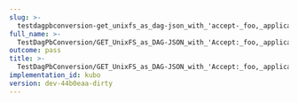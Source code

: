 ```yaml
---
slug: >-
  testdagpbconversion-get_unixfs_as_dag-json_with_'accept-_foo,_application-vnd-ipld-dag-json,bar'_converts_to_the_expected_content-type
full_name: >-
  TestDagPbConversion/GET_UnixFS_as_DAG-JSON_with_'Accept:_foo,_application/vnd.ipld.dag-json,bar'_converts_to_the_expected_Content-Type
outcome: pass
title: >-
  TestDagPbConversion/GET_UnixFS_as_DAG-JSON_with_'Accept:_foo,_application/vnd.ipld.dag-json,bar'_converts_to_the_expected_Content-Type
implementation_id: kubo
version: dev-44b0eaa-dirty
---
```


